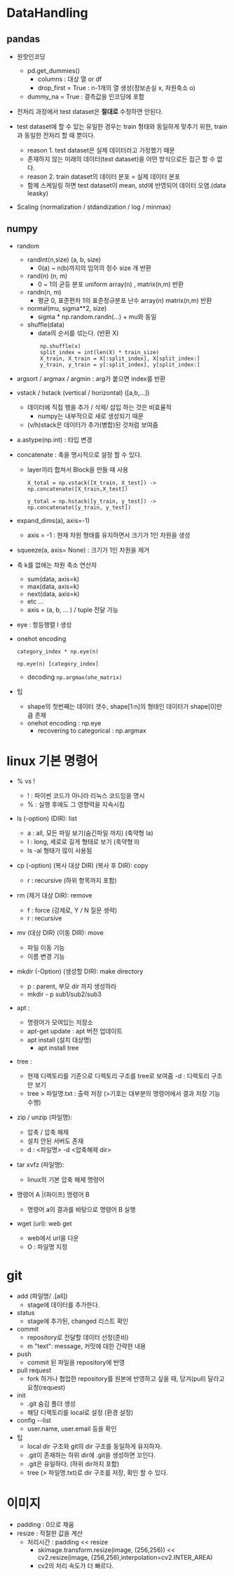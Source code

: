 # DataHandling
## pandas
- 원핫인코딩
    - pd.get_dummies()
        - columns : 대상 열 or df
        - drop_first = True : n-1개의 열 생성(정보손실 x, 차원축소 o)
    - dummy_na = True : 결측값을 인코딩에 포함

- 전처리 과정에서 test dataset은 **절대로** 수정하면 안된다.
- test dataset에 할 수 있는 유일한 경우는 train 형태와 동일하게 맞추기 위한, train과 동일한 전처리 할 때 뿐이다.
    - reason 1. test dataset은 실제 데이터라고 가정했기 때문
    - 존재하지 않는 미래의 데이터(test dataset)을 어떤 방식으로든 접근 할 수 없다.
    - reason 2. train dataset의 데이터 분포 = 실제 데이터 분포
    - 함께 스케일링 하면 test dataset이 mean, std에 반영되어 데이터 오염.(data leasky)
- Scaling (normalization / stdandization / log / minmax)
## numpy
  - random
      - randint(n,size) (a, b, size)
          - 0(a) ~ n(b)까지의 임의의 정수 size 개 반환
      - rand(n) (n, m)
          - 0 ~ 1의 균등 분포 uniform array(n) , matrix(n,m) 반환
      - randn(n, m)
          - 평균 0, 표준편차 1의 표준정규분포 난수 array(n) matrix(n,m) 반환
      - normal(mu, sigma**2, size)
          - sigma * np.random.randn(...) + mu와 동일
      - shuffle(data)
          - data의 순서를 섞는다. (반환 X)
          ~~~
              np.shuffle(x)
              split_index = int(len(X) * train_size)
              X_train, X_train = X[:split_index], X[split_index:]
              y_train, y_train = y[:split_index], y[split_index:]
          ~~~
  - argsort / argmax / argmin : arg가 붙으면 index를 반환
  - vstack / hstack (vertical / horizontal) ([a,b,...])
      - 데이터에 직접 행을 추가 / 삭제/ 삽입 하는 것은 비효율적
        - numpy는 내부적으로 새로 생성되기 때문
      - (v/h)stack은 데이터가 추가(병합)된 것처럼 보여줌
  - a.astype(np.int) : 타입 변경
  - concatenate : 축을 명시적으로 설정 할 수 있다.

    - layer끼리 합쳐서 Block을 만들 때 사용
  
      `X_total = np.vstack([X_train, X_test]) -> np.concatenate([X_train,X_test])`
      
      `y_total = np.hstack([y_train, y_test]) -> np.concatenate([y_train, y_test])`
- expand_dims(a), axis=-1)
  - axis = -1 : 현재 차원 형태를 유지하면서 크기가 1인 차원을 생성
- squeeze(a, axis= None) : 크기가 1인 차원을 제거

- 축 k를 없애는 차원 축소 연산자
    - sum(data, axis=k)
    - max(data, axis=k)
    - next(data, axis=k)
    - etc ...
    - axis = (a, b, ... ) / tuple 전달 가능

- eye : 항등행렬 I 생성
- onehot encoding
  
  `category_index * np.eye(n)`

  `np.eye(n) [category_index]`

  - decoding
      `np.argmax(ohe_matrix)`

- 팁
    - shape의 첫번째는 데이터 갯수, shape[1:n]의 형태인 데이터가 shape[0]만큼 존재
    - onehot encoding : np.eye
        - recovering to categorical : np.argmax
          


# linux 기본 명령어
  - % vs ! 
    - ! : 파이썬 코드가 아니라 리눅스 코드임을 명시
    - % : 실행 후에도 그 영향력을 지속시킴
  - ls (-option) (DIR): list 
      - a : all, 모든 파일 보기(숨긴파일 까지) (축약형 la)
      - l : long, 세로로 길게 형태로 보기 (축약형 ll)
      - ls -al 형태가 많이 사용됨 
  - cp (-option) (복사 대상 DIR) (복사 후 DIR): copy
      - r : recursive (하위 항목까지 포함)
  - rm (제거 대상 DIR): remove
      - f : force (강제로, Y / N 질문 생략)
      - r : recursive
  - mv (대상 DIR) (이동 DIR): move
      - 파일 이동 기능
      - 이름 변경 기능
  - mkdir (-Option) (생성할 DIR): make directory
      - p : parent, 부모 dir 까지 생성하라
      - mkdir - p sub1/sub2/sub3
  - apt :
      - 명령어가 모여있는 저장소
      - apt-get update : apt 버전 업데이트
      - apt install (설치 대상명)
          - apt install tree
  - tree :
      - 현재 디렉토리를 기준으로 디렉토리 구조를 tree로 보여줌
      -d : 디렉토리 구조만 보기
      - tree > 파일명.txt : 출력 저장 (>기호는 대부분의 명령어에서 결과 저장 기능 수행)
  - zip / unzip (파일명):
      - 압축 / 압축 해제
      - 설치 안된 서버도 존재
      - d : <파일명> -d <압축해제 dir>
  - tar xvfz (파일명):
      - linux의 기본 압축 해제 명령어

  - 명령어 A |(파이프) 명령어 B
      - 명령어 a의 결과를 바탕으로 명령어 B 실행
  - wget (url): web get
      - web에서 url을 다운
      - O : 파일명 지정
 # git
  - add (파일명/ .[all])
      - stage에 데이터를 추가한다.
  - status
      - stage에 추가된, changed 리스트 확인
  - commit
      - repository로 전달할 데이터 선정(준비)
      - m "text": message, 커밋에 대한 간략한 내용
  - push
      - commit 된 파일을 repository에 반영
  - pull request
      - fork 하거나 협업한 repository를 원본에 반영하고 싶을 때, 당겨(pull) 달라고 요청(request)
  - init
      - .git 숨김 폴더 생성
      - 해당 디렉토리를 local로 설정 (환경 설정)
  - config --list
      - user.name, user.email 등을 확인
  - 팁
      - local dir 구조와 git의 dir 구조를 동일하게 유지하자.
      - .git이 존재하는 하위 dir에 .git을 생성하면 꼬인다.
      - .git은 유일하다. (하위 dir까지 포함)
      - tree (> 파일명.txt)로 dir 구조를 저장, 확인 할 수 있다.

# 이미지
- padding : 0으로 채움
- resize : 적절한 값을 계산
  - 처리시간 : padding << resize
    - skimage.transform.resize(image, (256,256)) << cv2.resize(image, (256,256),interpolation=cv2.INTER_AREA)
    - cv2의 처리 속도가 더 빠르다.